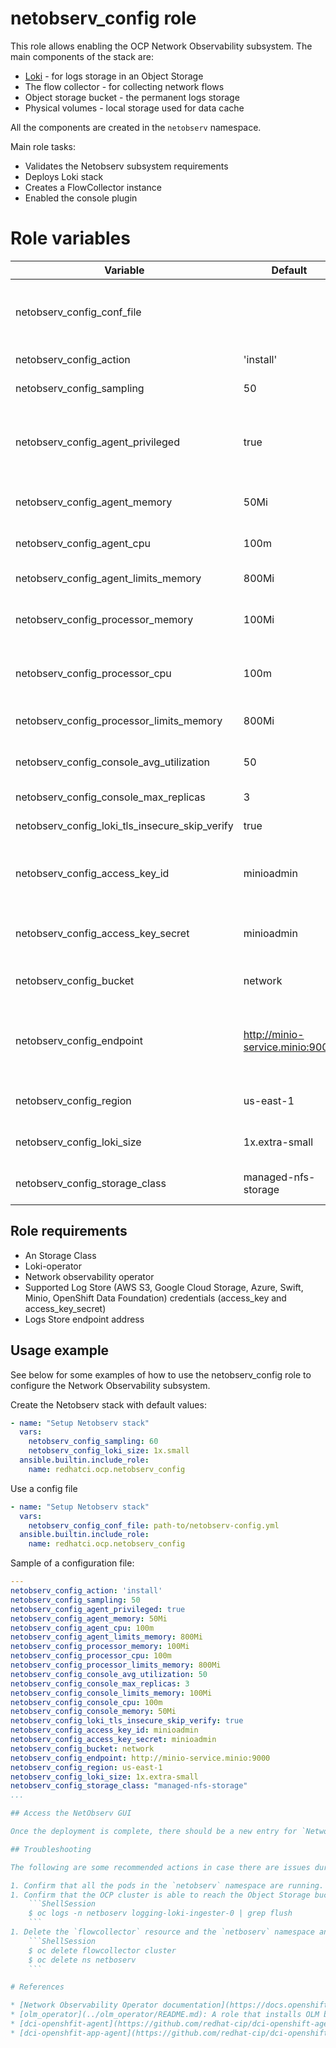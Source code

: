 # netobserv_config role

This role allows enabling the OCP Network Observability subsystem. The main components of the stack are:
  - [Loki](https://grafana.com/oss/loki/) - for logs storage in an Object Storage
  - The flow collector - for collecting network flows
  - Object storage bucket - the permanent logs storage
  - Physical volumes - local storage used for data cache

All the components are created in the `netobserv` namespace.

Main role tasks:
  - Validates the Netobserv subsystem requirements
  - Deploys Loki stack
  - Creates a FlowCollector instance
  - Enabled the console plugin

# Role variables

 Variable                                  | Default                         | Required    | Description
------------------------------------------ | ------------------------------- | ----------- | ----------------------------------------------
netobserv_config_conf_file                    |                                 | No          | Configuration file, this overrides the vars passed to the role
netobserv_config_action                       | 'install'                       | No          | Role's default action
netobserv_config_sampling                     | 50                              | No          | Data sampling
netobserv_config_agent_privileged             | true                            | No          | Privileged mode allows collecting data from SRIOV functions
netobserv_config_agent_memory                 | 50Mi                            | No          | Memory assigned to the agent
netobserv_config_agent_cpu                    | 100m                            | No          | CPU assigned to the agent
netobserv_config_agent_limits_memory          | 800Mi                           | No          | Memory limit for the agent
netobserv_config_processor_memory             | 100Mi                           | No          | Memory assigned to the processor
netobserv_config_processor_cpu                | 100m                            | No          | CPU assigned to the processor
netobserv_config_processor_limits_memory      | 800Mi                           | No          | CPU limit for the processor
netobserv_config_console_avg_utilization      | 50                              | No          | Average utilization for the console
netobserv_config_console_max_replicas         | 3                               | No          | Console replicas
netobserv_config_loki_tls_insecure_skip_verify| true                            | No          | Skip TLS verification
netobserv_config_access_key_id                | minioadmin                      | No          | Access Key ID for the object storage backend
netobserv_config_access_key_secret            | minioadmin                      | No          | Secret Key for the object storage backend
netobserv_config_bucket                       | network                         | No          | Bucket for the Network Observability
netobserv_config_endpoint                     | http://minio-service.minio:9000 | No          | Object Storage Endpoint. It must exist and be reachable
netobserv_config_region                       | us-east-1                       | No          | Object Storage region
netobserv_config_loki_size                    | 1x.extra-small                  | No          | Loki Stack size See [Sizing](https://docs.openshift.com/container-platform/4.14/logging/log_storage/installing-log-storage.html)
netobserv_config_storage_class                | managed-nfs-storage             | No          | Storage class for the Loki Stack

## Role requirements
  - An Storage Class
  - Loki-operator
  - Network observability operator
  - Supported Log Store (AWS S3, Google Cloud Storage, Azure, Swift, Minio, OpenShift Data Foundation) credentials (access_key and access_key_secret)
  - Logs Store endpoint address

## Usage example

See below for some examples of how to use the netobserv_config role to configure the Network Observability subsystem.

Create the Netobserv stack with default values:

```yaml
- name: "Setup Netobserv stack"
  vars:
    netobserv_config_sampling: 60
    netobserv_config_loki_size: 1x.small
  ansible.builtin.include_role:
    name: redhatci.ocp.netobserv_config
```

Use a config file
```yaml
- name: "Setup Netobserv stack"
  vars:
    netobserv_config_conf_file: path-to/netobserv-config.yml
  ansible.builtin.include_role:
    name: redhatci.ocp.netobserv_config
```

Sample of a configuration file:
```yaml
---
netobserv_config_action: 'install'
netobserv_config_sampling: 50
netobserv_config_agent_privileged: true
netobserv_config_agent_memory: 50Mi
netobserv_config_agent_cpu: 100m
netobserv_config_agent_limits_memory: 800Mi
netobserv_config_processor_memory: 100Mi
netobserv_config_processor_cpu: 100m
netobserv_config_processor_limits_memory: 800Mi
netobserv_config_console_avg_utilization: 50
netobserv_config_console_max_replicas: 3
netobserv_config_console_limits_memory: 100Mi
netobserv_config_console_cpu: 100m
netobserv_config_console_memory: 50Mi
netobserv_config_loki_tls_insecure_skip_verify: true
netobserv_config_access_key_id: minioadmin
netobserv_config_access_key_secret: minioadmin
netobserv_config_bucket: network
netobserv_config_endpoint: http://minio-service.minio:9000
netobserv_config_region: us-east-1
netobserv_config_loki_size: 1x.extra-small
netobserv_config_storage_class: "managed-nfs-storage"
...

## Access the NetObserv GUI

Once the deployment is complete, there should be a new entry for `Network` under the Observe menu in the main OCP console.

## Troubleshooting

The following are some recommended actions in case there are issues during the deployment.

1. Confirm that all the pods in the `netobserv` namespace are running.
1. Confirm that the OCP cluster is able to reach the Object Storage bucket. Check the ingester pods for errors when flushing logs tables.
    ```ShellSession
    $ oc logs -n netboserv logging-loki-ingester-0 | grep flush
    ```
1. Delete the `flowcollector` resource and the `netboserv` namespace and try re-deploy.
    ```ShellSession
    $ oc delete flowcollector cluster
    $ oc delete ns netboserv
    ```

# References

* [Network Observability Operator documentation](https://docs.openshift.com/container-platform/4.14/network_observability/configuring-operator.html)
* [olm_operator](../olm_operator/README.md): A role that installs OLM based operators.
* [dci-openshfit-agent](https://github.com/redhat-cip/dci-openshift-agent/): An agent that allows the deployment of OCP clusters, it is integrated with DCI (Red Hat Distributed CI).
* [dci-openshfit-app-agent](https://github.com/redhat-cip/dci-openshift-app-agent/): An agent that allows the deployment of workloads and certification testing on top OCP clusters, it is integrated with DCI (Red Hat Distributed CI).
